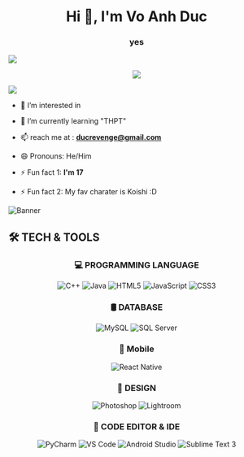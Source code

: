 <h1 align="center">Hi 👋, I'm Vo Anh Duc </h1>
<h3 align="center"> yes </h3>

<img src="https://user-images.githubusercontent.com/73097560/115834477-dbab4500-a447-11eb-908a-139a6edaec5c.gif">

<p align="center">
  <img src="https://readme-typing-svg.herokuapp.com?font=Fira+Code&size=22&pause=1000&center=true&vCenter=true&width=435&lines=Passionate+Forever;Loves+Philosophy;Always+Learning+New+Things" />
</p>

<img src="https://user-images.githubusercontent.com/73097560/115834477-dbab4500-a447-11eb-908a-139a6edaec5c.gif">

- 👀 I’m interested in 

- 🌱 I’m currently learning "THPT"
 
- 📫 reach me at : **ducrevenge@gmail.com**
- 😄 Pronouns: He/Him
- ⚡ Fun fact 1: **I'm 17**
- ⚡ Fun fact 2: My fav charater is Koishi :D



<img src="https://images.steamusercontent.com/ugc/2073402281567920843/F95A920E3177705A62C14A6BC096E8632690E593/?imw=637&imh=358&ima=fit&impolicy=Letterbox&imcolor=%23000000&letterbox=true" alt="Banner">

## 🛠️ TECH & TOOLS

<div align="center">
  
### 💻 PROGRAMMING LANGUAGE
<p>
  <img src="https://img.shields.io/badge/C++-00599C?style=for-the-badge&logo=c%2B%2B&logoColor=white" alt="C++">
  <img src="https://img.shields.io/badge/Java-007396?style=for-the-badge&logo=java&logoColor=white" alt="Java">
  <img src="https://img.shields.io/badge/HTML5-E34F26?style=for-the-badge&logo=html5&logoColor=white" alt="HTML5">
  <img src="https://img.shields.io/badge/JavaScript-F7DF1E?style=for-the-badge&logo=javascript&logoColor=black" alt="JavaScript">
  <img src="https://img.shields.io/badge/CSS3-1572B6?style=for-the-badge&logo=css3&logoColor=white" alt="CSS3">
</p>

### 🛢️ DATABASE
<p>
  <img src="https://img.shields.io/badge/MySQL-4479A1?style=for-the-badge&logo=mysql&logoColor=white" alt="MySQL">
  <img src="https://img.shields.io/badge/SQL%20Server-CC2927?style=for-the-badge&logo=microsoft-sql-server&logoColor=white" alt="SQL Server">
</p>

### 📱 Mobile
<p>
  <img src="https://img.shields.io/badge/React%20Native-61DAFB?style=for-the-badge&logo=react&logoColor=white" alt="React Native">
</p>

### 🎨 DESIGN
<p>
  <img src="https://img.shields.io/badge/Photoshop-31A8FF?style=for-the-badge&logo=adobe-photoshop&logoColor=white" alt="Photoshop">
  <img src="https://img.shields.io/badge/Lightroom-31A8FF?style=for-the-badge&logo=adobe-lightroom&logoColor=white" alt="Lightroom">
</p>

### 🔧 CODE EDITOR & IDE
<p>
  <img src="https://img.shields.io/badge/PyCharm-000000?style=for-the-badge&logo=pycharm&logoColor=white" alt="PyCharm">
  <img src="https://img.shields.io/badge/VS%20Code-007ACC?style=for-the-badge&logo=visual-studio-code&logoColor=white" alt="VS Code">
  <img src="https://img.shields.io/badge/Android%20Studio-3DDC84?style=for-the-badge&logo=android-studio&logoColor=white" alt="Android Studio">
  <img src="https://img.shields.io/badge/Sublime%20Text%203-FF9800?style=for-the-badge&logo=sublime-text&logoColor=white" alt="Sublime Text 3">
</p>

</div>
